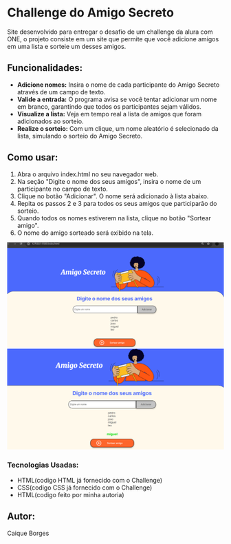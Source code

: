 <h1>Challenge do Amigo Secreto</h1>
<p>Site desenvolvido para entregar o desafio de um challenge da alura com ONE, o projeto consiste em um site que permite que você adicione amigos em uma lista e sorteie um desses amigos.</p>
<h2>Funcionalidades: </h2>
<ul>
    <li><strong>Adicione nomes:</strong> Insira o nome de cada participante do Amigo Secreto através de um campo de texto.</li>
    <li><strong>Valide a entrada:</strong> O programa avisa se você tentar adicionar um nome em branco, garantindo que todos os participantes sejam válidos.</li>
    <li><strong>Visualize a lista:</strong> Veja em tempo real a lista de amigos que foram adicionados ao sorteio.</li>
    <li><strong>Realize o sorteio:</strong> Com um clique, um nome aleatório é selecionado da lista, simulando o sorteio do Amigo Secreto.</li>
</ul>

<h2>Como usar: </h2>
<ol>
    <li>Abra o arquivo index.html no seu navegador web.</li>
    <li>Na seção "Digite o nome dos seus amigos", insira o nome de um participante no campo de texto.</li>
    <li>Clique no botão "Adicionar". O nome será adicionado à lista abaixo.</li>
    <li>Repita os passos 2 e 3 para todos os seus amigos que participarão do sorteio.</li>
    <li>Quando todos os nomes estiverem na lista, clique no botão "Sortear amigo".</li>
    <li>O nome do amigo sorteado será exibido na tela.</li>
</ol>

<img src="assets/adicionando-amigos.png" alt="Adicionando amigos na lista">

<img src="assets/sorteando-amigo.png" alt="sorteando um dos amigos presente na lista">

<h3>Tecnologias Usadas: </h3>
<ul>
  <li>HTML(codigo HTML já fornecido com o Challenge)</li>
  <li>CSS(codigo CSS já fornecido com o Challenge)</li>
  <li>HTML(codigo feito por minha autoria)</li>
</ul>

<h2>Autor: </h2>
<p>Caique Borges</p>

